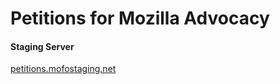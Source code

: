 # Petitions for Mozilla Advocacy

#### Staging Server
[petitions.mofostaging.net](https://petitions.mofostaging.net)
